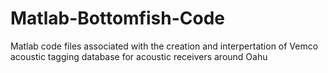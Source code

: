 Matlab-Bottomfish-Code
======================

Matlab code files associated with the creation and interpertation of Vemco acoustic tagging database 
for acoustic receivers around Oahu

